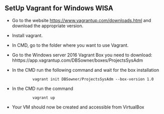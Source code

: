 <!DOCTYPE html>
<html>

<head>
  <meta charset="utf-8">
  <meta name="viewport" content="width=device-width, initial-scale=1.0">
  <link rel="stylesheet" href="https://stackedit.io/style.css" />
</head>

<body class="stackedit">
  <div class="stackedit__html"><h2 id="setup-vagrant-for-windows-wisa">SetUp Vagrant for Windows WISA</h2>
<ul>
<li>
<p>Go to the website  <a href="https://www.vagrantup.com/downloads.html">https://www.vagrantup.com/downloads.html</a>  and download the appropriate version.</p>
</li>
<li>
<p>Install vagrant.</p>
</li>
<li>
<p>In CMD, go to the folder where you want to use Vagrant.</p>
</li>
<li>
<p>Go to the Windows server 2016 Vagrant Box you need to download: 	   
  hhttps://app.vagrantup.com/DBSowner/boxes/ProjectsSysAdm
  </p>
</li>
<li>
<p>In the CMD run the following command and wait for the box installation<br>
</p>
</li>
<pre><code>  		vagrant init DBSowner/ProjectsSysAdm --box-version 1.0</code></pre>
<li>
<p>In the CMD run the command </p>
</li>
<pre><code>  		vagrant up
</code></pre>
<li>
<p>Your VM should now be created and accessible from VirtualBox</p>
</li>
</ul>
</div>
</body>

</html>
